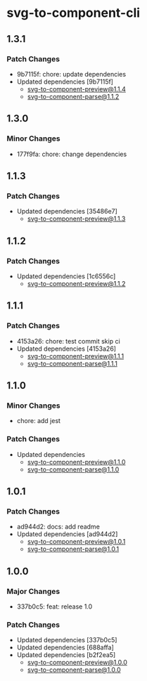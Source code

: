 # svg-to-component-cli

## 1.3.1

### Patch Changes

- 9b7115f: chore: update dependencies
- Updated dependencies [9b7115f]
  - svg-to-component-preview@1.1.4
  - svg-to-component-parse@1.1.2

## 1.3.0

### Minor Changes

- 177f9fa: chore: change dependencies

## 1.1.3

### Patch Changes

- Updated dependencies [35486e7]
  - svg-to-component-preview@1.1.3

## 1.1.2

### Patch Changes

- Updated dependencies [1c6556c]
  - svg-to-component-preview@1.1.2

## 1.1.1

### Patch Changes

- 4153a26: chore: test commit skip ci
- Updated dependencies [4153a26]
  - svg-to-component-preview@1.1.1
  - svg-to-component-parse@1.1.1

## 1.1.0

### Minor Changes

- chore: add jest

### Patch Changes

- Updated dependencies
  - svg-to-component-preview@1.1.0
  - svg-to-component-parse@1.1.0

## 1.0.1

### Patch Changes

- ad944d2: docs: add readme
- Updated dependencies [ad944d2]
  - svg-to-component-preview@1.0.1
  - svg-to-component-parse@1.0.1

## 1.0.0

### Major Changes

- 337b0c5: feat: release 1.0

### Patch Changes

- Updated dependencies [337b0c5]
- Updated dependencies [688affa]
- Updated dependencies [b2f2ea5]
  - svg-to-component-preview@1.0.0
  - svg-to-component-parse@1.0.0
